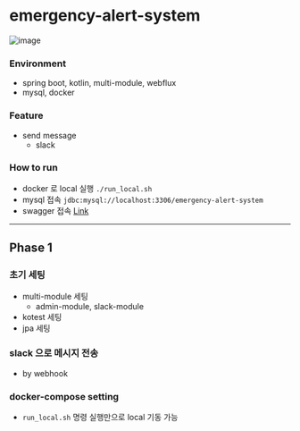 # emergency-alert-system

![image](https://user-images.githubusercontent.com/55722186/198864691-7d7ab0f1-58e7-4f22-b310-d154f77d8a5c.png)

### Environment

- spring boot, kotlin, multi-module, webflux
- mysql, docker

### Feature

- send message
    - slack

### How to run

- docker 로 local 실행 `./run_local.sh`
- mysql 접속 `jdbc:mysql://localhost:3306/emergency-alert-system`
- swagger 접속 [Link](http://localhost:8080/webjars/swagger-ui/index.html)

---

## Phase 1

### 초기 세팅

- multi-module 세팅
    - admin-module, slack-module
- kotest 세팅
- jpa 세팅

### slack 으로 메시지 전송

- by webhook

### docker-compose setting

- `run_local.sh` 명령 실행만으로 local 기동 가능

